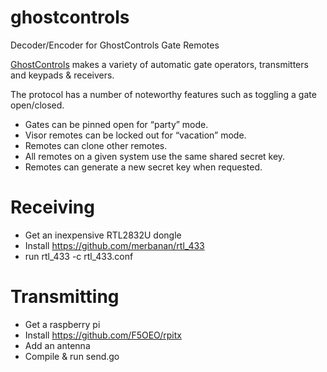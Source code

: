 # ghostcontrols
Decoder/Encoder for GhostControls Gate Remotes

[GhostControls](https://www.ghostcontrols.com) makes a variety of automatic gate operators, transmitters and keypads & receivers.

The protocol has a number of noteworthy features such as toggling a gate open/closed.
* Gates can be pinned open for “party” mode.
* Visor remotes can be locked out for “vacation” mode.
* Remotes can clone other remotes.
* All remotes on a given system use the same shared secret key.
* Remotes can generate a new secret key when requested.

# Receiving
* Get an inexpensive RTL2832U dongle
* Install https://github.com/merbanan/rtl_433
* run rtl_433 -c rtl_433.conf


# Transmitting
* Get a raspberry pi
* Install https://github.com/F5OEO/rpitx
* Add an antenna
* Compile & run send.go

